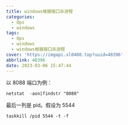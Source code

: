 ```yaml
---
title: windows根据端口杀进程
categories:
  - Ops
  - windows
tags:
  - Ops
  - windows
  - windows根据端口杀进程
cover: 'https://imgapi.xl0408.top?uuid=48396'
abbrlink: 48396
date: 2023-03-06 15:47:44
---
```


以 8088 端口为例：

`netstat  -aon|findstr "8088"`

最后一列是 pid。假设为 5544

`taskkill /pid 5544 -t -f`